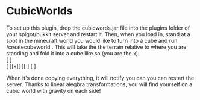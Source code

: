 # CubicWorlds

To set up this plugin, drop the cubicwords.jar file into the plugins folder of your spigot/bukkit server and restart it. Then, when you load in, stand at a spot in the minecraft world you would like to turn into a cube and run /createcubeworld <face radius>. This will take the the terrain relative to where you are standing and fold it into a cube like so (you are the x):  
   [ ]   
[ ][x][ ][ ]
   [ ]


When it's done copying everything, it will notify you can you can restart the server. Thanks to linear alegbra transformations, you will find yourself on a cubic world with gravity on each side!
